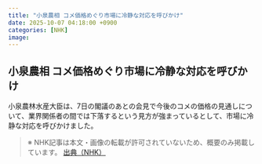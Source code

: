 ```yaml
---
title: "小泉農相 コメ価格めぐり市場に冷静な対応を呼びかけ"
date: 2025-10-07 04:18:00 +0900
categories: [NHK]
image: 
---
```

## 小泉農相 コメ価格めぐり市場に冷静な対応を呼びかけ

小泉農林水産大臣は、7日の閣議のあとの会見で今後のコメの価格の見通しについて、業界関係者の間では下落するという見方が強まっているとして、市場に冷静な対応を呼びかけました。

> ※ NHK記事は本文・画像の転載が許可されていないため、概要のみ掲載しています。
[出典（NHK）](http://www3.nhk.or.jp/news/html/20251007/k10014943351000.html)
